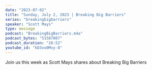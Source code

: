 ```yaml
---
date: "2023-07-02"
title: "Sunday, July 2, 2023 | Breaking Big Barriers"
series: "breakingbigbarriers"
speaker: "Scott Mays"
type: message
podcast: "BreakingBigBarriers.m4a"
podcast_bytes: "51587007"
podcast_duration: "26:52"
youtube_id: "kD3vo0Mvy-8"
---
```

Join us this week as Scott Mays shares about Breaking Big Barriers
